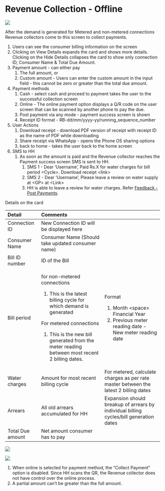 # Revenue Collection - Offline

![](../../../.gitbook/assets/image%20%2839%29.png)

After the demand is generated for Metered and non-metered connections Revenue collectors come to this screen to collect payments.

1. Users can see the consumer billing information on the screen
2. Clicking on View Details expands the card and shows more details. Clicking on the Hide Details collapses the card to show only connection ID, Consumer Name & Total Due Amount.
3. Payment amount - can either pay
   1. The full amount, or
   2. Custom amount - Users can enter the custom amount in the input field - this cannot be zero or greater than the total due amount.
4. Payment methods
   1. Cash - select cash and proceed to payment takes the user to the successful collection screen
   2. Online - The online payment option displays a Q/R code on the user screen that can be scanned by another phone to pay the due.
   3. Post payment via any mode - payment success screen is shown
   4. Receipt ID format - RB-dd/mm/yyyy-yy/running\_sequence\_number
5. User Actions
   1. Download receipt - download PDF version of receipt with receipt ID as the name of PDF while downloading
   2. Share receipt via WhatsApp - opens the Phone OS sharing options
   3. back to home - takes the user back to the home screen
6. SMS to HH
   1. As soon as the amount is paid and the Revenue collector reaches the Payment success screen SMS is sent to HH.
      1. SMS 1 - Dear ‘Username’, Paid Rs.X for water charges for bill period &lt;Cycle&gt;. Download receipt &lt;link&gt;
      2. SMS 2 - Dear ‘Username’, Please leave a review on water supply at &lt;GP&gt; at &lt;Link&gt;
      3. HH is able to leave a review for water charges. Refer [Feedback - Post Payments](feedback-post-payment.md).  

Details on the card

<table>
  <thead>
    <tr>
      <th style="text-align:left"><b>Detail</b>
      </th>
      <th style="text-align:left"><b>Comments</b>
      </th>
      <th style="text-align:left"></th>
    </tr>
  </thead>
  <tbody>
    <tr>
      <td style="text-align:left">Connection ID</td>
      <td style="text-align:left">New Connection ID will be displayed here</td>
      <td style="text-align:left"></td>
    </tr>
    <tr>
      <td style="text-align:left">Consumer Name</td>
      <td style="text-align:left">Consumer Name (Should take updated consumer name)</td>
      <td style="text-align:left"></td>
    </tr>
    <tr>
      <td style="text-align:left">Bill ID number</td>
      <td style="text-align:left">ID of the Bill</td>
      <td style="text-align:left"></td>
    </tr>
    <tr>
      <td style="text-align:left">Bill period</td>
      <td style="text-align:left">
        <p>for non-metered connections</p>
        <ol>
          <li>This is the latest billing cycle for which demand is generated</li>
        </ol>
        <p>For metered connections</p>
        <ol>
          <li>This is the new bill generated from the meter reading between most recent
            2 billing dates.</li>
        </ol>
      </td>
      <td style="text-align:left">
        <p>Format</p>
        <ol>
          <li>Month &lt;space&gt; Financial Year</li>
          <li>Previous meter reading date - New meter reading date</li>
        </ol>
      </td>
    </tr>
    <tr>
      <td style="text-align:left">Water charges</td>
      <td style="text-align:left">Amount for most recent billing cycle</td>
      <td style="text-align:left">For metered, calculate charges as per rate master between the latest 2
        billing dates</td>
    </tr>
    <tr>
      <td style="text-align:left">Arrears</td>
      <td style="text-align:left">All old arrears accumulated for HH</td>
      <td style="text-align:left">Expansion should breakup of arrears by individual billing cycles/bill
        generation dates</td>
    </tr>
    <tr>
      <td style="text-align:left">Total Due amount</td>
      <td style="text-align:left">Net amount consumer has to pay</td>
      <td style="text-align:left"></td>
    </tr>
  </tbody>
</table>

![](../../../.gitbook/assets/image%20%2850%29.png)

![](../../../.gitbook/assets/image%20%2820%29.png)

1. When online is selected for payment method, the “Collect Payment” option is disabled. Since HH scans the QR, the Revenue collector does not have control over the online process.
2. A partial amount can’t be greater than the full amount.

